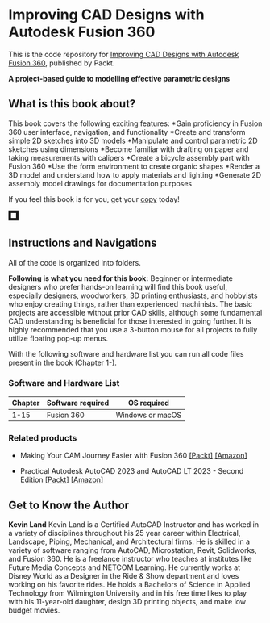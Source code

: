# Improving CAD Designs with Autodesk Fusion 360

<a href="https://www.packtpub.com/product/improving-cad-designs-with-autodesk-fusion-360/?utm_source=github&utm_medium=repository&utm_campaign=9781786461629"><img src="" alt="" height="256px" align="right"></a>

This is the code repository for [Improving CAD Designs with Autodesk Fusion 360](https://www.packtpub.com/product/improving-cad-designs-with-autodesk-fusion-360/?utm_source=github&utm_medium=repository&utm_campaign=9781786461629), published by Packt.

**A project-based guide to modelling effective parametric designs**

## What is this book about?

This book covers the following exciting features:
*Gain proficiency in Fusion 360 user interface, navigation, and functionality
*Create and transform simple 2D sketches into 3D models
*Manipulate and control parametric 2D sketches using dimensions
*Become familiar with drafting on paper and taking measurements with calipers
*Create a bicycle assembly part with Fusion 360
*Use the form environment to create organic shapes
*Render a 3D model and understand how to apply materials and lighting
*Generate 2D assembly model drawings for documentation purposes

If you feel this book is for you, get your [copy](https://www.amazon.com/dp/180056449X) today!

<a href="https://www.packtpub.com/?utm_source=github&utm_medium=banner&utm_campaign=GitHubBanner"><img src="https://raw.githubusercontent.com/PacktPublishing/GitHub/master/GitHub.png" 
alt="https://www.packtpub.com/" border="5" /></a>

## Instructions and Navigations
All of the code is organized into folders.

**Following is what you need for this book:**
Beginner or intermediate designers who prefer hands-on learning will find this book useful, especially designers, woodworkers, 3D printing enthusiasts, and hobbyists who enjoy creating things, rather than experienced machinists. The basic projects are accessible without prior CAD skills, although some fundamental CAD understanding is beneficial for those interested in going further. It is highly recommended that you use a 3-button mouse for all projects to fully utilize floating pop-up menus.

With the following software and hardware list you can run all code files present in the book (Chapter 1-).
### Software and Hardware List
| Chapter | Software required | OS required |
| -------- | ------------------------------------ | ----------------------------------- |
| 1-15 | Fusion 360 | Windows or macOS |


### Related products
* Making Your CAM Journey Easier with Fusion 360 [[Packt]](https://www.packtpub.com/product/making-your-cam-journey-easier-with-fusion-360?utm_source=github&utm_medium=repository&utm_campaign=9781804612576) [[Amazon]](https://www.amazon.com/dp/180461257X)

* Practical Autodesk AutoCAD 2023 and AutoCAD LT 2023 - Second Edition [[Packt]](https://www.packtpub.com/product/practical-autodesk-autocad-2023-and-autocad-lt-2023-second-edition/?utm_source=github&utm_medium=repository&utm_campaign=9781801816465) [[Amazon]](https://www.amazon.com/dp/1801816468)


## Get to Know the Author
**Kevin Land**
Kevin Land is a Certified AutoCAD Instructor and has worked in a variety of disciplines throughout his 25 year career within Electrical, Landscape, Piping, Mechanical, and Architectural firms. He is skilled in a variety of software ranging from AutoCAD, Microstation, Revit, Solidworks, and Fusion 360. He is a freelance instructor who teaches at institutes like Future Media Concepts and NETCOM Learning. He currently works at Disney World as a Designer in the Ride & Show department and loves working on his favorite rides. He holds a Bachelors of Science in Applied Technology from Wilmington University and in his free time likes to play with his 11-year-old daughter, design 3D printing objects, and make low budget movies.

